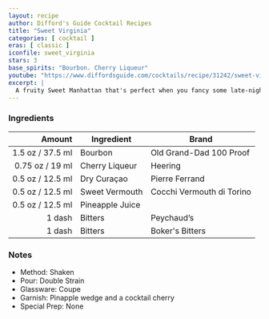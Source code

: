 ```yaml
---
layout: recipe
author: Difford's Guide Cocktail Recipes
title: "Sweet Virginia"
categories: [ cocktail ]
eras: [ classic ]
iconfile: sweet_virginia
stars: 3
base_spirits: "Bourbon. Cherry Liqueur"
youtube: "https://www.diffordsguide.com/cocktails/recipe/31242/sweet-virginia"
excerpt: |
  A fruity Sweet Manhattan that's perfect when you fancy some late-night spirited fruitiness. Eponymously named after the Rolling Stone's song, this is a riff on the classic Eastern Sin.
---
```


### Ingredients

|  Amount | Ingredient      | Brand                     |
| ------: | --------------- | ------------------------- |
|  1.5 oz / 37.5 ml | Bourbon         | Old Grand-Dad 100 Proof   |
| 0.75 oz / 19 ml | Cherry Liqueur  | Heering                   |
|  0.5 oz / 12.5 ml | Dry Curaçao     | Pierre Ferrand            |
|  0.5 oz / 12.5 ml | Sweet Vermouth  | Cocchi Vermouth di Torino |
|  0.5 oz / 12.5 ml | Pineapple Juice |
|  1 dash | Bitters         | Peychaud’s                |
|  1 dash | Bitters         | Boker's Bitters           |

### Notes

- Method: Shaken
- Pour: Double Strain
- Glassware: Coupe
- Garnish: Pinapple wedge and a cocktail cherry
- Special Prep: None
